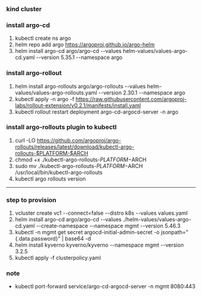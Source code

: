 ### kind cluster

### install argo-cd
1. kubectl create ns argo
2. helm repo add argo https://argoproj.github.io/argo-helm
3. helm install argo-cd argo/argo-cd --values helm-values/values-argo-cd.yaml --version 5.35.1 --namespace argo

### install argo-rollout
1. helm install argo-rollouts argo/argo-rollouts --values helm-values/values-argo-rollouts.yaml --version 2.30.1 --namespace argo
2. kubectl apply -n argo -f https://raw.githubusercontent.com/argoproj-labs/rollout-extension/v0.2.1/manifests/install.yaml
3. kubectl rollout restart deployment argo-cd-argocd-server -n argo

### install argo-rollouts plugin to kubectl
1. curl -LO https://github.com/argoproj/argo-rollouts/releases/latest/download/kubectl-argo-rollouts-$PLATFORM-$ARCH
2. chmod +x ./kubectl-argo-rollouts-$PLATFORM-$ARCH
3. sudo mv ./kubectl-argo-rollouts-$PLATFORM-$ARCH /usr/local/bin/kubectl-argo-rollouts
4. kubectl argo rollouts version

---

### step to provision
1. vcluster create vc1 --connect=false --distro k8s --values values.yaml
2. helm install argo-cd argo/argo-cd --values ./helm-values/values-argo-cd.yaml --create-namespace --namespace mgmt --version 5.46.3
3. kubectl -n mgmt get secret argocd-initial-admin-secret -o jsonpath="{.data.password}" | base64 -d
4. helm install kyverno kyverno/kyverno --namespace mgmt --version 3.2.5
5. kubectl apply -f clusterpolicy.yaml

### note
- kubectl port-forward service/argo-cd-argocd-server -n mgmt 8080:443
